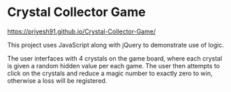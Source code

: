 # Crystal Collector Game

https://priyesh91.github.io/Crystal-Collector-Game/

This project uses JavaScript along with jQuery to demonstrate use of logic.

The user interfaces with 4 crystals on the game board, where each crystal is given a random hidden value per each game. The user then attempts to click on the crystals and reduce a magic number to exactly zero to win, otherwise a loss will be registered.

